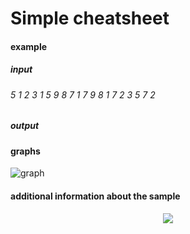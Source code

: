 # Simple cheatsheet
#### example
##### input
###### 5 1 2 3 1 5 9 8 7 1 7 9 8 1 7 2 3 5 7 2
##### output
#### graphs
![graph](https://user-images.githubusercontent.com/65621247/119857294-1bb88880-bf1c-11eb-80d1-402e151c57cc.png)

#### additional information about the sample
<p align="center">
  <img src="https://user-images.githubusercontent.com/65621247/119857273-18bd9800-bf1c-11eb-8525-44bcbcea93a1.png">
</p>
